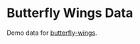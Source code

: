 # Butterfly Wings Data
Demo data for [butterfly-wings](https://github.com/machine-shop/butterfly-wings).
